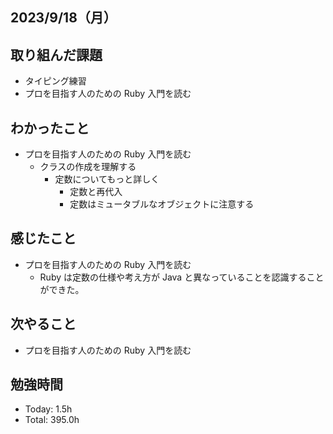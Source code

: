## 2023/9/18（月）

## 取り組んだ課題

- タイピング練習
- プロを目指す人のための Ruby 入門を読む

## わかったこと

- プロを目指す人のための Ruby 入門を読む
  - クラスの作成を理解する
    - 定数についてもっと詳しく
      - 定数と再代入
      - 定数はミュータブルなオブジェクトに注意する

## 感じたこと

- プロを目指す人のための Ruby 入門を読む
  - Ruby は定数の仕様や考え方が Java と異なっていることを認識することができた。

## 次やること

- プロを目指す人のための Ruby 入門を読む

## 勉強時間

- Today: 1.5h
- Total: 395.0h
